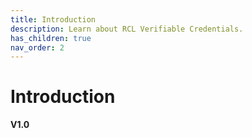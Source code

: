 ```yaml
---
title: Introduction
description: Learn about RCL Verifiable Credentials.
has_children: true
nav_order: 2
---
```


# Introduction
**V1.0**